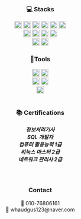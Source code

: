 
<div align=center><h3> 💻 Stacks</h3></div>

<div align=center> 
  <img src="https://img.shields.io/badge/JavaScript-F7DF1E?style=flat&logo=javascript&logoColor=white" height="20">
  <img src="https://img.shields.io/badge/React-61DAFB?style=flat&logo=React&logoColor=black" height="20"/>
  <img src="https://img.shields.io/badge/Redux-764ABC?style=flat&logo=Redux&logoColor=white" height="20"/>
  <img src="https://img.shields.io/badge/React Router-CA4245?style=flat&logo=ReactRouter&logoColor=white" height="20"/>
  <img src="https://img.shields.io/badge/Axios-5A29E4?style=flat&logo=Axios&logoColor=white" height="20"/>
  <img src="https://img.shields.io/badge/TailwindCSS-06B6D4?style=flat&logo=tailwindcss&logoColor=white" height="20"/>
  <br>
  <img src="https://img.shields.io/badge/JAVA-007396?style=flat&logo=java&logoColor=white" height="20"/>
  <img src="https://img.shields.io/badge/SpringBoot-6DB33F?style=flat&logo=SpringBoot&logoColor=white" height="20"/>
  <img src="https://img.shields.io/badge/JPA-6DB33F?style=flat&logo=RxDB&logoColor=white" height="20"/>
  <img src="https://img.shields.io/badge/Security-6DB33F?style=flat&logo=SpringSecurity&logoColor=white" height="20"/>
  <br>
  <img src="https://img.shields.io/badge/Oracle-F80000?style=flat&logo=oracle&logoColor=white" height="20"/>
  <img src="https://img.shields.io/badge/MySQL-4479A1?style=flat&logo=mysql&logoColor=white" height="20"/>
</div>


<div align=center><h3>🧰Tools</h3>
  <img src="https://img.shields.io/badge/VSCode-007ACC?style=flat&logo=visualstudiocode&logoColor=white" height="20"/>
  <img src="https://img.shields.io/badge/IntelliJ-000000?style=flat&logo=Intellijidea&logoColor=white" height="20"/>
  <br>
  <img src="https://img.shields.io/badge/Notion-000000?style=flat&logo=notion&logoColor=white" height="20"/>
  <img src="https://img.shields.io/badge/GitHub-181717?style=flat&logo=github&logoColor=white" height="20"/>
  <br>
  <img src="https://img.shields.io/badge/Postman-FF6C37?style=flat&logo=postman&logoColor=white" height="20"/>

</div>
<br>

<div align=center><h3>📚 Certifications</h3>
<h5>
정보처리기사 <br>
SQL 개발자 <br>
컴퓨터 활용능력 1급 <br>
리눅스 마스터 2급 <br>
네트워크 관리사 2급 <br>
</h5>
</div>

<br>

<div align=center><h3> Contact</h3></div>

<div align=center> 
    📱 010-76806161
  
  <br>
📧 whaudgus123@naver.com
</div>
